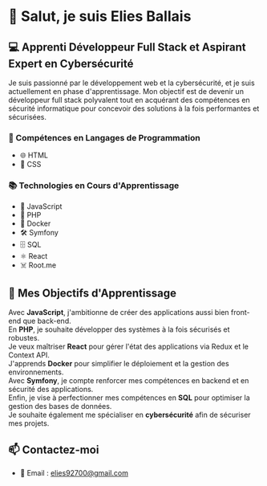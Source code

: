 # 👋 Salut, je suis Elies Ballais

## 💻 Apprenti Développeur Full Stack et Aspirant Expert en Cybersécurité

Je suis passionné par le développement web et la cybersécurité, et je suis actuellement en phase d'apprentissage. Mon objectif est de devenir un développeur full stack polyvalent tout en acquérant des compétences en sécurité informatique pour concevoir des solutions à la fois performantes et sécurisées.

### 🚀 Compétences en Langages de Programmation

- 🌐 HTML
- 🎨 CSS

### 📚 Technologies en Cours d'Apprentissage

- 🚀 JavaScript
- 🐘 PHP
- 🐳 Docker
- 🛠️ Symfony
- 🗄️ SQL
- ⚛️ React
- ☠️ Root.me
## 🌱 Mes Objectifs d'Apprentissage

Avec **JavaScript**, j'ambitionne de créer des applications aussi bien front-end que back-end.  
En **PHP**, je souhaite développer des systèmes à la fois sécurisés et robustes.  
Je veux maîtriser **React** pour gérer l'état des applications via Redux et le Context API.  
J'apprends **Docker** pour simplifier le déploiement et la gestion des environnements.  
Avec **Symfony**, je compte renforcer mes compétences en backend et en sécurité des applications.  
Enfin, je vise à perfectionner mes compétences en **SQL** pour optimiser la gestion des bases de données.  
Je souhaite également me spécialiser en **cybersécurité** afin de sécuriser mes projets.

## 📫 Contactez-moi

- 📧 Email : elies92700@gmail.com

